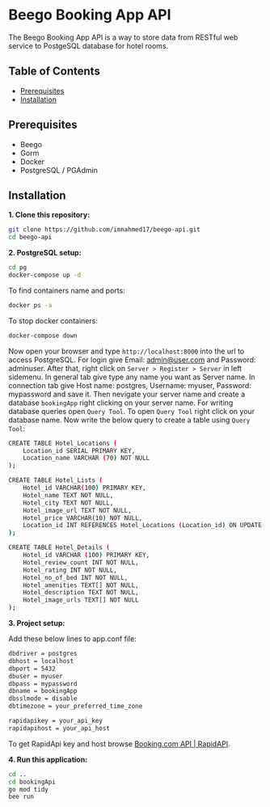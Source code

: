 # Beego Booking App API

The Beego Booking App API is a way to store data from RESTful web service to PostgeSQL database for hotel rooms.

## Table of Contents

- [Prerequisites](#prerequisites)
- [Installation](#installation)

## Prerequisites

- Beego 
- Gorm
- Docker
- PostgreSQL / PGAdmin

## Installation

**1. Clone this repository:**
```bash
git clone https://github.com/imnahmed17/beego-api.git
cd beego-api
```

**2. PostgreSQL setup:**
```bash
cd pg
docker-compose up -d
```
To find containers name and ports:
```bash
docker ps -a
```
To stop docker containers:
```bash
docker-compose down
```
Now open your browser and type `http://localhost:8000` into the url to access PostgreSQL. For login give Email: admin@user.com and Password: adminuser. After that, right click on `Server > Register > Server` in left sidemenu. In general tab give type any name you want as Server name. In connection tab give Host name: postgres, Username: myuser, Password: mypassword and save it. Then nevigate your server name and create a database `bookingApp` right clicking on your server name. For writing database queries open `Query Tool`. To open `Query Tool` right click on your database name. Now write the below query to create a table using `Query Tool`:
```bash
CREATE TABLE Hotel_Locations (
    Location_id SERIAL PRIMARY KEY,
    Location_name VARCHAR (70) NOT NULL
);

CREATE TABLE Hotel_Lists (  
    Hotel_id VARCHAR(100) PRIMARY KEY,  
    Hotel_name TEXT NOT NULL,
	Hotel_city TEXT NOT NULL,
	Hotel_image_url TEXT NOT NULL,
	Hotel_price VARCHAR(10) NOT NULL,
	Location_id INT REFERENCES Hotel_Locations (Location_id) ON UPDATE CASCADE ON DELETE CASCADE
);

CREATE TABLE Hotel_Details (
	Hotel_id VARCHAR (100) PRIMARY KEY,
	Hotel_review_count INT NOT NULL,
	Hotel_rating INT NOT NULL,
	Hotel_no_of_bed INT NOT NULL,
	Hotel_amenities TEXT[] NOT NULL,
	Hotel_description TEXT NOT NULL,
	Hotel_image_urls TEXT[] NOT NULL
);
```

**3. Project setup:**

Add these below lines to app.conf file:
```bash
dbdriver = postgres
dbhost = localhost
dbport = 5432
dbuser = myuser
dbpass = mypassword
dbname = bookingApp
dbsslmode = disable
dbtimezone = your_preferred_time_zone

rapidapikey = your_api_key
rapidapihost = your_api_host
```
To get RapidApi key and host browse [Booking.com API | RapidAPI](https://rapidapi.com/ntd119/api/booking-com13?fbclid=IwAR2aC91bQeRddPSQZ7szn93Ck7hMdmRUwpZ9EBHQf-RPps0lua_Qe3jLd8I).

**4. Run this application:**
```bash
cd ..
cd bookingApi
go mod tidy
bee run
```